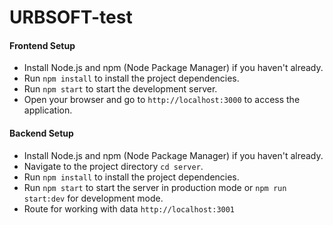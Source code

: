 # URBSOFT-test

#### Frontend Setup

- Install Node.js and npm (Node Package Manager) if you haven't already.
- Run `npm install` to install the project dependencies.
- Run `npm start` to start the development server.
- Open your browser and go to `http://localhost:3000` to access the application.

#### Backend Setup

- Install Node.js and npm (Node Package Manager) if you haven't already.
- Navigate to the project directory `cd server`.
- Run `npm install` to install the project dependencies.
- Run `npm start` to start the server in production mode or `npm run start:dev` for development mode.
- Route for working with data `http://localhost:3001`
